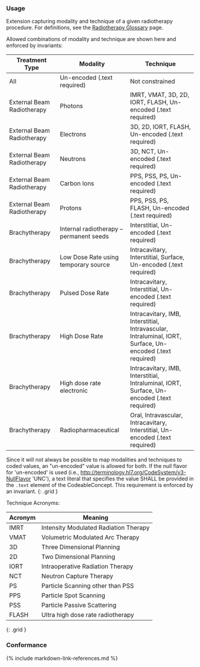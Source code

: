 ### Usage

Extension capturing modality and technique of a given radiotherapy procedure. For definitions, see the [Radiotherapy Glossary](glossary.html) page.

Allowed combinations of modality and technique are shown here and enforced by invariants:

| **Treatment Type** |  **Modality**           |      **Technique**       |
| ---------------| ------------------------ | ------------------------ |
| All | Un-encoded (.text required)   | Not constrained                 |
| External Beam Radiotherapy | Photons                 | IMRT, VMAT, 3D, 2D, IORT, FLASH, Un-encoded (.text required) |
| External Beam Radiotherapy| Electrons                | 3D, 2D, IORT, FLASH, Un-encoded (.text required)      |
| External Beam Radiotherapy| Neutrons                 | 3D, NCT, Un-encoded (.text required)                  |
| External Beam Radiotherapy| Carbon Ions              | PPS, PSS, PS, Un-encoded (.text required)           |
| External Beam Radiotherapy| Protons                  | PPS, PSS, PS, FLASH, Un-encoded (.text required)    |
| Brachytherapy | Internal radiotherapy – permanent seeds | Interstitial, Un-encoded (.text required) |
| Brachytherapy| Low Dose Rate using temporary source | Intracavitary, Interstitial, Surface, Un-encoded (.text required) |
| Brachytherapy| Pulsed Dose Rate | Intracavitary, Interstitial, Un-encoded (.text required) |
| Brachytherapy| High Dose Rate  | Intracavitary, IMB, Interstitial, Intravascular, Intraluminal, IORT, Surface, Un-encoded (.text required) |
| Brachytherapy| High dose rate electronic  | Intracavitary, IMB, Interstitial, Intraluminal, IORT, Surface, Un-encoded (.text required) |
| Brachytherapy| Radiopharmaceutical  | Oral, Intravascular, Intracavitary, Interstitial, Un-encoded (.text required) |

Since it will not always be possible to map modalities and techniques to coded values, an "un-encoded" value is allowed for both.
If the null flavor for 'un-encoded' is used (i.e., http://terminology.hl7.org/CodeSystem/v3-NullFlavor 'UNC'), a text literal that specifies the value SHALL be provided in the `.text` element of the CodeableConcept. This requirement is enforced by an invariant.
{: .grid }

Technique Acronyms:

| **Acronym** |  **Meaning** |
| ---------------|------------ |
| IMRT | Intensity Modulated Radiation Therapy |
| VMAT | Volumetric Modulated Arc Therapy|
| 3D | Three Dimensional Planning  |
| 2D | Two Dimensional Planning  |
| IORT | Intraoperative Radiation Therapy |
| NCT | Neutron Capture Therapy|
| PS | Particle Scanning other than PSS |
| PPS | Particle Spot Scanning|
| PSS | Particle Passive Scattering |
| FLASH | Ultra high dose rate radiotherapy |
{: .grid }

### Conformance


{% include markdown-link-references.md %}
